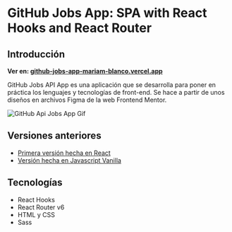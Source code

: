 # GitHub Jobs App: SPA with React Hooks and React Router

## Introducción

**Ver en: [github-jobs-app-mariam-blanco.vercel.app](https://github-jobs-app-mariam-blanco.vercel.app)**

GitHub Jobs API App es una aplicación que se desarrolla para poner en práctica los lenguajes y tecnologías de front-end. Se hace a partir de unos diseños en archivos Figma de la web Frontend Mentor.

![GitHub Api Jobs App Gif](https://github.com/mariam-blanco/react-github-jobs-app/blob/master/src/assets/responsive.gif)

## Versiones anteriores

- [Primera versión hecha en React](https://github.com/mariam-blanco/react-github-jobs-app)
- [Versión hecha en Javascript Vanilla](https://github.com/mariam-blanco/github-jobs-api-app)

## Tecnologías

- React Hooks
- React Router v6
- HTML y CSS
- Sass
